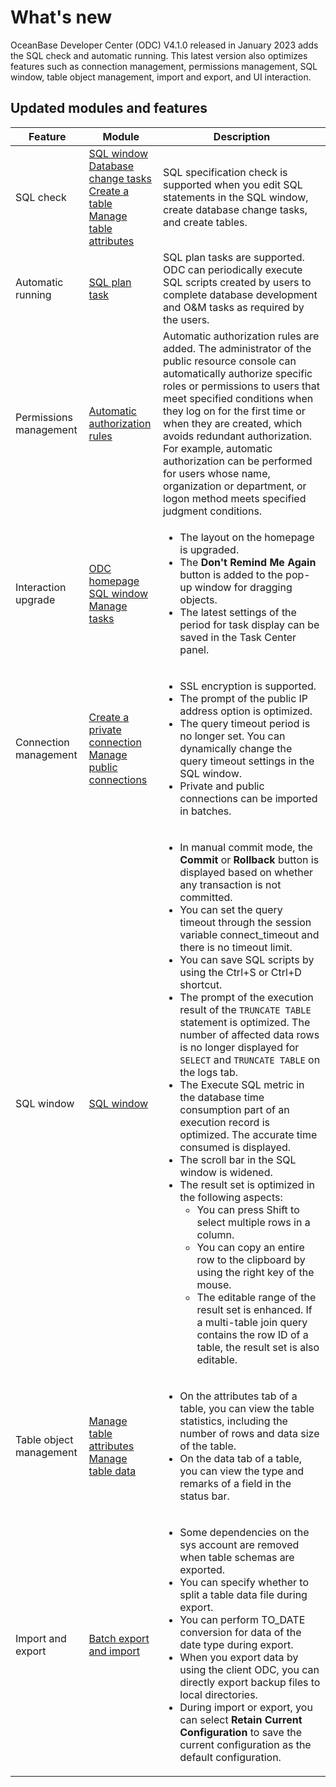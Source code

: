 # What's new

OceanBase Developer Center (ODC) V4.1.0 released in January 2023 adds the SQL check and automatic running. This latest version also optimizes features such as connection management, permissions management, SQL window, table object management, import and export, and UI interaction.

## Updated modules and features


| Feature | Module | Description |
|--------|------------------------------------------------------------------------------------------------------------------------------------------------------------------------------------------------------------------|------------------------------------------------------------------------------------------------------------------------------------------------------------------------------------------------------------------------------------------------------------------------------------------------------------------------------------------------------------------------------------------------------------------------------------------------------------------------------------------------------------------------------------------------------------------------------------------------------------------------------------------------------------------------------------------------------------------------------------------------------------------------------------------------------------------------------|
| SQL check | [SQL window](../6.web-odc-user-guide/5.web-odc-use-workspace/2.web-odc-sql-window.md)<br> [Database change tasks](../6.web-odc-user-guide/9.web-odc-task-management/5.web-odc-database-change-task.md)<br> [Create a table](../6.web-odc-user-guide/11.web-odc-database-objects/1.web-odc-table-objects/2.web-odc-create-a-table.md)<br> [Manage table attributes](../6.web-odc-user-guide/11.web-odc-database-objects/1.web-odc-table-objects/4.web-odc-manage-table-attributes.md) | SQL specification check is supported when you edit SQL statements in the SQL window, create database change tasks, and create tables.  |
| Automatic running | [SQL plan task](../6.web-odc-user-guide/9.web-odc-task-management/9.web-odc-sql-scheme-task.md) | SQL plan tasks are supported. ODC can periodically execute SQL scripts created by users to complete database development and O&M tasks as required by the users. |
| Permissions management | [Automatic authorization rules](../6.web-odc-user-guide/4.web-odc-public-resource-management/3.web-odc-public-resource-permission/5.web-odc-manage-automatic-authorization-rules.md) | Automatic authorization rules are added. The administrator of the public resource console can automatically authorize specific roles or permissions to users that meet specified conditions when they log on for the first time or when they are created, which avoids redundant authorization. For example, automatic authorization can be performed for users whose name, organization or department, or logon method meets specified judgment conditions.  |
| Interaction upgrade | [ODC homepage](../6.web-odc-user-guide/2.web-odc-homepage.md)<br> [SQL window](../6.web-odc-user-guide/5.web-odc-use-workspace/2.web-odc-sql-window.md)<br> [Manage tasks](../6.web-odc-user-guide/9.web-odc-task-management/1.web-odc-task-management-overview.md) | <ul><li> The layout on the homepage is upgraded.   </li><li> The **Don't Remind Me Again** button is added to the pop-up window for dragging objects.  </li><li> The latest settings of the period for task display can be saved in the Task Center panel.  </li></ul> |
| Connection management | [Create a private connection](../6.web-odc-user-guide/3.web-odc-connect-database/1.web-odc-create-private-connection.md)<br> [Manage public connections](../6.web-odc-user-guide/4.web-odc-public-resource-management/3.web-odc-public-resource-permission/1.web-odc-manage-public-connection.md) | <ul><li> SSL encryption is supported.   </li><li> The prompt of the public IP address option is optimized.   </li><li> The query timeout period is no longer set. You can dynamically change the query timeout settings in the SQL window.   </li><li> Private and public connections can be imported in batches. </li></ul> |
| SQL window | [SQL window](../6.web-odc-user-guide/5.web-odc-use-workspace/2.web-odc-sql-window.md) | <ul><li> In manual commit mode, the **Commit** or **Rollback** button is displayed based on whether any transaction is not committed.   </li><li> You can set the query timeout through the session variable connect_timeout and there is no timeout limit.   </li><li> You can save SQL scripts by using the Ctrl+S or Ctrl+D shortcut.  </li><li> The prompt of the execution result of the `TRUNCATE TABLE` statement is optimized. The number of affected data rows is no longer displayed for `SELECT` and `TRUNCATE TABLE` on the logs tab.   </li><li> The Execute SQL metric in the database time consumption part of an execution record is optimized. The accurate time consumed is displayed.   </li><li> The scroll bar in the SQL window is widened.   </li><li> The result set is optimized in the following aspects: <ul><li> You can press Shift to select multiple rows in a column.  </li><li> You can copy an entire row to the clipboard by using the right key of the mouse.  </li><li> The editable range of the result set is enhanced. If a multi-table join query contains the row ID of a table, the result set is also editable. </li></ul></li></ul> |
| Table object management | [Manage table attributes](../6.web-odc-user-guide/11.web-odc-database-objects/1.web-odc-table-objects/4.web-odc-manage-tavle-attributes.md)<br> [Manage table data](../6.web-odc-user-guide/11.web-odc-database-objects/1.web-odc-table-objects/5.web-odc-manage-table-data.md) | <ul><li> On the attributes tab of a table, you can view the table statistics, including the number of rows and data size of the table.  </li><li> On the data tab of a table, you can view the type and remarks of a field in the status bar. </li></ul> |
| Import and export | [Batch export and import](../6.web-odc-user-guide/6.web-odc-use-tools/1.web-odc-data-export-and-import/3.web-odc-batch-export-and-import.md) | <ul><li> Some dependencies on the sys account are removed when table schemas are exported.  </li><li> You can specify whether to split a table data file during export.   </li><li> You can perform TO_DATE conversion for data of the date type during export.   </li><li> When you export data by using the client ODC, you can directly export backup files to local directories.   </li><li> During import or export, you can select **Retain Current Configuration** to save the current configuration as the default configuration. </li></ul> |



